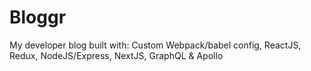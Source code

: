 # Bloggr

My developer blog built with: Custom Webpack/babel config, ReactJS, Redux, NodeJS/Express, NextJS, GraphQL & Apollo
